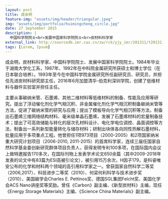 ```yaml
---
layout: post
title: 成会明
feature-img: "assets/img/header/triangular.jpeg"
img: "assets/img/portfolio/huimingcheng_circle.jpg"
date: 27 September 2015
description: |
  中国科学院院士<br>发展中国家科学院院士<br>炭材料科学家
external_link: http://sourcedb.imr.cas.cn/zw/rck/yjy_imr/201311/t20131115_3978983.html
tags: [Lorem, Ipsum]
---
```


成会明，炭材料科学家、中国科学院院士、发展中国家科学院院士。1984年毕业于湖南大学化工系，1987年、1992年在中科院金属研究所获硕士和博士学位（在日本联合培养）。1993年至今在中国科学院金属研究所任副研究员、研究员，并担任先进炭材料研究部主任，2016年6月加盟清华-伯克利深圳学院，创建了低维材料与器件实验室并担任主任。

主要从事碳纳米管、石墨烯、其他二维材料等低维材料的制备、性能及应用等研究。提出了浮动催化剂化学气相沉积、非金属催化剂化学气相沉积制备碳纳米管等方法，促进了碳纳米管的研究与应用；提出了模板导向化学气相沉积等方法，制备出石墨烯三维网络结构材料、毫米级单晶石墨烯，发展了石墨烯材料的宏量制备技术；提出了可高效储能与转化的层次孔材料设计、电化学电位调控、晶面调控等方法，制备出一系列新型能量转化与储存材料；研制出块体各向同性热解石墨材料，批量应用于多项重点工程。他曾担任1项973项目（2000-2005）和2项国家纳米重大研究计划项目（2006-2010, 2011-2015）的首席科学家，连续三届任国家自然科学基金委创新研究群体项目负责人，获得发明专利100多项，在国际国内会议上做特邀报告170多次，在国际刊物上发表学术论文650余篇（其中2009-2018年发表的论文中有83篇为ESI高被引论文），被引用15万余次，H因子179，是科睿唯安公布的化学和材料两个领域的高引用科学家之一。曾获国家自然科学二等奖（2006,2017）、科技进步二等奖（2010）、何梁何利科学与技术进步奖（2010）、美国碳学会Charles E. Pettinos奖、德国SGL集团Felcht奖、美国化学会ACS Nano讲座奖等奖励。曾任《Carbon》副主编、《新型炭材料》主编，现任《Energy Storage Materials》主编、《Science China Materials》副主编。